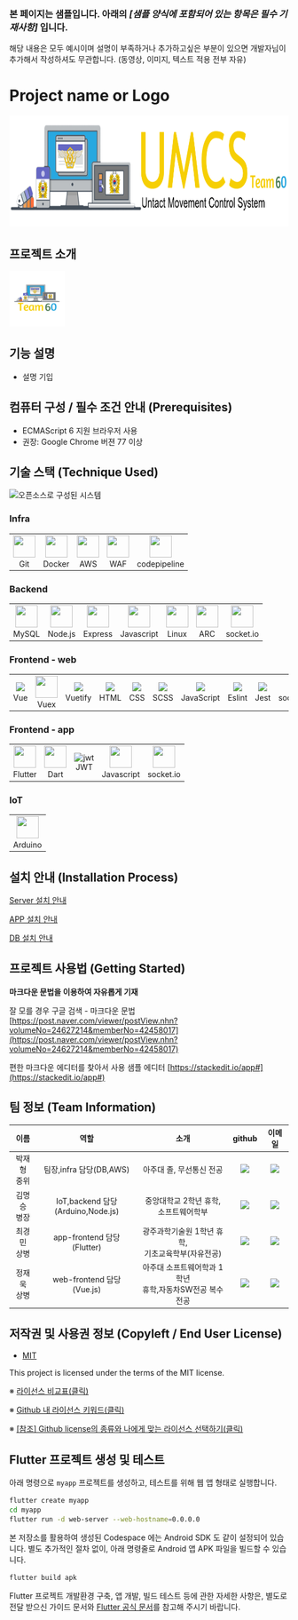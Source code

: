 ### 본 페이지는 샘플입니다. 아래의 *[샘플 양식에 포함되어 있는 항목은 필수 기재사항]*   입니다.
해당 내용은 모두 예시이며 설명이 부족하거나 추가하고싶은 부분이 있으면 개발자님이 추가해서 작성하셔도 무관합니다. (동영상, 이미지, 텍스트 적용 전부 자유)


# Project name or Logo
<img src="./docs/banner-2.0.png" height=200 alt="Team banner">


## 프로젝트 소개

<img src="./docs/logo.png" height=100 alt="Team logo">


## 기능 설명
 - 설명 기입

## 컴퓨터 구성 / 필수 조건 안내 (Prerequisites)
* ECMAScript 6 지원 브라우저 사용
* 권장: Google Chrome 버젼 77 이상

## 기술 스택 (Technique Used) 
![오픈소스로 구성된 시스템](https://user-images.githubusercontent.com/28801695/135297278-a9e6bc05-35f4-4896-ace6-8f75a90bd685.jpg)
### Infra
<table><tbody>
 <tr>
  <td>
   <div align="center"> <img src="https://cdn.jsdelivr.net/gh/devicons/devicon/icons/github/github-original.svg" width="40" height="40"/> <br>Git</div>
  </td>
  <td>
   <div align="center"><img src="https://cdn.jsdelivr.net/gh/devicons/devicon/icons/docker/docker-original.svg" width="40" height="40"/><br>Docker</div>
  </td>
    <td>
   <div align="center"><img src="https://cdn.jsdelivr.net/gh/devicons/devicon/icons/amazonwebservices/amazonwebservices-original.svg" width="40" height="40"/><br>AWS</div>
  </td>
      <td>
   <div align="center"><img src="https://icon-library.com/images/web-application-firewall-icon/web-application-firewall-icon-21.jpg" width="40" height="40"/><br>WAF</div>
  </td>
      <td>
   <div align="center"><img src="https://www.pngkey.com/png/detail/898-8981784_aws-codedeploy-logo-png-transparent-aws-code-deploy.png" width="40" height="40"/><br>codepipeline</div>
  </td>
 </tr>
 </tbody></table>
 
### Backend
<table><tbody>
 <tr>
   <td>
   <div align="center"> <img src="https://cdn.jsdelivr.net/gh/devicons/devicon/icons/mysql/mysql-original-wordmark.svg" width="40" height="40"/> <br>MySQL</div>
  </td>
  <td>
   <div align="center"> <img src="https://cdn.jsdelivr.net/gh/devicons/devicon/icons/nodejs/nodejs-original-wordmark.svg" width="40" height="40"/> <br>Node.js</div>
  </td>
  <td>
   <div align="center"><img src="https://cdn.jsdelivr.net/gh/devicons/devicon/icons/express/express-original-wordmark.svg" width="40" height="40"/><br>Express</div>
  </td>
    <td>
   <div align="center"><img src="https://cdn.jsdelivr.net/gh/devicons/devicon/icons/javascript/javascript-original.svg" width="40" height="40"/><br>Javascript</div>
  </td>
      <td>
   <div align="center"><img src="https://cdn.jsdelivr.net/gh/devicons/devicon/icons/linux/linux-original.svg" width="40" height="40"/><br>Linux</div>
  </td>
      <td>
   <div align="center"><img src="https://img.stackshare.io/service/8309/advancedRESTclient.png" width="40" height="40"/><br>ARC</div>
  </td>
  <td>
   <div align="center"><img src="https://cdn.jsdelivr.net/gh/devicons/devicon/icons/socketio/socketio-original.svg" width="40" height="40"/><br>socket.io</div>
  </td>
 </tr>
 </tbody></table>

### Frontend - web
<table><tbody>
 <tr>
  <td>
   <div align="center"> <img src="https://cdn.jsdelivr.net/gh/devicons/devicon/icons/vuejs/vuejs-original.svg" height="40"/> <br>Vue</div>
  </td>
  <td>
   <div align="center"> <img src="https://yamoo9.github.io/vuex/images/vuex.png" width="40" height="40"/> <br>Vuex</div>
  </td>
  <td>
   <div align="center"> <img src="https://seeklogo.com/images/V/vuetify-logo-3BCF73C928-seeklogo.com.png" height="40"/> <br>Vuetify</div>
  </td>
  <td>
   <div align="center"><img src="https://cdn.jsdelivr.net/gh/devicons/devicon/icons/html5/html5-original.svg" height="40"/><br>HTML</div>
  </td>
    <td>
   <div align="center"><img src="https://cdn.jsdelivr.net/gh/devicons/devicon/icons/css3/css3-original.svg" height="40"/><br>CSS</div>
  </td>
  <td>
   <div align="center"> <img src="https://upload.wikimedia.org/wikipedia/commons/thumb/9/96/Sass_Logo_Color.svg/1200px-Sass_Logo_Color.svg.png" height="40"/> <br>SCSS</div>
  </td>
  <td>
   <div align="center"><img src="https://cdn.jsdelivr.net/gh/devicons/devicon/icons/javascript/javascript-original.svg" height="40"/><br>JavaScript</div>
  </td>
  <td>
   <div align="center"> <img src="https://seeklogo.com/images/E/eslint-logo-DDFB6EBCF6-seeklogo.com.png" height="40"/> <br>Eslint</div>
  </td>
  <td>
   <div align="center"><img src="https://seeklogo.com/images/J/jest-logo-F9901EBBF7-seeklogo.com.png" height="40"/><br>Jest</div>
  </td>
  <td>
   <div align="center"><img src="https://cdn.jsdelivr.net/gh/devicons/devicon/icons/socketio/socketio-original.svg" height="40"/><br>socket.io</div>
  </td>      
  <td>
   <div align="center"><img src="https://leolanchas.com/wp-content/uploads/2013/07/0d184ee3-fd8d-4b94-acf4-b4e686e57375.png" height="40"/><br>passport.js</div>
  </td>
 </tr>
 </tbody></table>
 
### Frontend - app
<table><tbody>
 <tr>
  <td>
   <div align="center"> <img src="https://cdn.jsdelivr.net/gh/devicons/devicon/icons/flutter/flutter-original.svg" width="40" height="40"/> <br>Flutter</div>
  </td>
  <td>
   <div align="center"><img src="https://cdn.jsdelivr.net/gh/devicons/devicon/icons/dart/dart-original.svg" width="40" height="40"/><br>Dart</div>
  </td>
    <td>
<div align="center"> <img src="https://jwt.io/img/pic_logo.svg" alt="jwt" width="40" height="40"/><br>JWT</div>
  </td>
    <td>
   <div align="center"><img src="https://cdn.jsdelivr.net/gh/devicons/devicon/icons/javascript/javascript-original.svg" width="40" height="40"/><br>Javascript</div>
  </td>
    <td>
   <div align="center"><img src="https://cdn.jsdelivr.net/gh/devicons/devicon/icons/socketio/socketio-original.svg" width="40" height="40"/><br>socket.io</div>
  </td>      
 </tr>
 </tbody></table>
 
 ### IoT
<table><tbody>
 <tr>
  <td>
   <div align="center"> <img src="https://cdn.jsdelivr.net/gh/devicons/devicon/icons/arduino/arduino-original.svg" width="40" height="40"/> <br>Arduino</div>
  </td> 
 </tr>
 </tbody></table>


## 설치 안내 (Installation Process)
 
 [Server 설치 안내](./WEB/Server/README.md)

 [APP 설치 안내](./APP/README.md)

 [DB 설치 안내](./DB/README.md)

## 프로젝트 사용법 (Getting Started)
**마크다운 문법을 이용하여 자유롭게 기재**

잘 모를 경우
구글 검색 - 마크다운 문법
[https://post.naver.com/viewer/postView.nhn?volumeNo=24627214&memberNo=42458017](https://post.naver.com/viewer/postView.nhn?volumeNo=24627214&memberNo=42458017)

 편한 마크다운 에디터를 찾아서 사용
 샘플 에디터 [https://stackedit.io/app#](https://stackedit.io/app#)
 
## 팀 정보 (Team Information)
|이름|역할|소개|github|이메일
|:-------:|:---:|:---:|:---:|:---:|
|박재형<br>중위|팀장,infra 담당(DB,AWS)|아주대 졸, 무선통신 전공|<a href="https://github.com/namingsense"> <img src="http://img.shields.io/badge/-green?style=social&logo=github"/>|<a href="mailto:skyvieweye@gmail.com"> <img src="https://img.shields.io/badge/skyvieweye@gmail.com-green?logo=gmail&style=social">
|김명승<br>병장|IoT,backend 담당<br>(Arduino,Node.js)|중앙대학교 2학년 휴학,<br> 소프트웨어학부|<a href="https://github.com/mskim9967"> <img src="http://img.shields.io/badge/-green?style=social&logo=github"/> |<a href="mailto:mskim9967@gmail.com"> <img src="https://img.shields.io/badge/mskim9967@gmail.com-green?logo=gmail&style=social"> |
|최경민<br>상병|app-frontend 담당(Flutter)| 광주과학기술원 1학년 휴학,<br>기초교육학부(자유전공)  |<a href="https://github.com/2ood"> <img src="http://img.shields.io/badge/-green?style=social&logo=github"/> |<a href="mailto:kyungmin.official0@gmail.com"> <img src="https://img.shields.io/badge/kyungmin.official0@gmail.com-green?logo=gmail&style=social"> |
|정재욱<br>상병|web-frontend 담당(Vue.js)| 아주대 소프트웨어학과 1학년<br>휴학,자동차SW전공 복수전공 |<a href="https://github.com/Wo-ogie"> <img src="http://img.shields.io/badge/-green?style=social&logo=github"/> | <a href="mailto:siwall0105@gmail.com"> <img src="https://img.shields.io/badge/siwall0105@gmail.com-green?logo=gmail&style=social">| 

## 저작권 및 사용권 정보 (Copyleft / End User License)
 * [MIT](https://github.com/osam2020-WEB/Sample-ProjectName-TeamName/blob/master/license.md)

This project is licensed under the terms of the MIT license.

※ [라이선스 비교표(클릭)](https://olis.or.kr/license/compareGuide.do)

※ [Github 내 라이선스 키워드(클릭)](https://docs.github.com/en/github/creating-cloning-and-archiving-repositories/creating-a-repository-on-github/licensing-a-repository)

※ [\[참조\] Github license의 종류와 나에게 맞는 라이선스 선택하기(클릭)](https://flyingsquirrel.medium.com/github-license%EC%9D%98-%EC%A2%85%EB%A5%98%EC%99%80-%EB%82%98%EC%97%90%EA%B2%8C-%EB%A7%9E%EB%8A%94-%EB%9D%BC%EC%9D%B4%EC%84%A0%EC%8A%A4-%EC%84%A0%ED%83%9D%ED%95%98%EA%B8%B0-ae29925e8ff4)

## Flutter 프로젝트 생성 및 테스트

아래 명령으로 `myapp` 프로젝트를 생성하고, 테스트를 위해 웹 앱 형태로 실행합니다.
```bash
flutter create myapp
cd myapp
flutter run -d web-server --web-hostname=0.0.0.0 
``` 

본 저장소를 활용하여 생성된 Codespace 에는 Android SDK 도 같이 설정되어 있습니다.
별도 추가적인 절차 없이, 아래 명령줄로 Android 앱 APK 파일을 빌드할 수 있습니다.
```bash
flutter build apk
```

Flutter 프로젝트 개발환경 구축, 앱 개발, 빌드 테스트 등에 관한 자세한 사항은, 별도로 전달 받으신 가이드 문서와 [Flutter 공식 문서](https://flutter.dev/)를 참고해 주시기 바랍니다.
